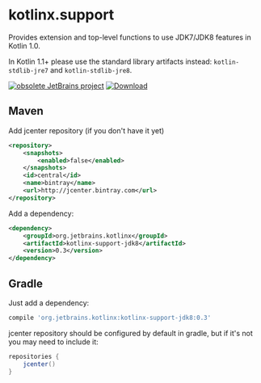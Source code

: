 # kotlinx.support
Provides extension and top-level functions to use JDK7/JDK8 features in Kotlin 1.0.

In Kotlin 1.1+ please use the standard library artifacts instead: `kotlin-stdlib-jre7` and `kotlin-stdlib-jre8`.

[![obsolete JetBrains project](http://jb.gg/badges/obsolete.svg)](https://confluence.jetbrains.com/display/ALL/JetBrains+on+GitHub) [ ![Download](https://api.bintray.com/packages/kotlin/kotlinx.support/kotlinx.support/images/download.svg) ](https://bintray.com/kotlin/kotlinx.support/kotlinx.support/_latestVersion)

## Maven

Add jcenter repository (if you don't have it yet)

```xml
<repository>
    <snapshots>
        <enabled>false</enabled>
    </snapshots>
    <id>central</id>
    <name>bintray</name>
    <url>http://jcenter.bintray.com</url>
</repository>
```

Add a dependency:

```xml
<dependency>
    <groupId>org.jetbrains.kotlinx</groupId>
    <artifactId>kotlinx-support-jdk8</artifactId>
    <version>0.3</version>
</dependency>
```

## Gradle

Just add a dependency:

```groovy
compile 'org.jetbrains.kotlinx:kotlinx-support-jdk8:0.3'
```

jcenter repository should be configured by default in gradle, but if it's not you may need to include it:

```groovy
repositories {
    jcenter()
}
```

